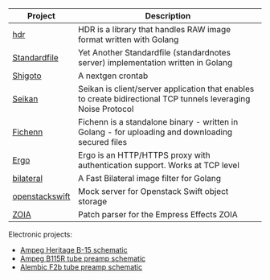| Project                                                         | Description                                                                                                    |
|-----------------------------------------------------------------|----------------------------------------------------------------------------------------------------------------|
| [hdr](https://github.com/mdouchement/hdr)                       | HDR is a library that handles RAW image format written with Golang                                             |
| [Standardfile](https://github.com/mdouchement/standardfile)     | Yet Another Standardfile (standardnotes server) implementation written in Golang                               |
| [Shigoto](https://github.com/mdouchement/shigoto)               | A nextgen crontab                                                                                              |
| [Seikan](https://github.com/mdouchement/seikan)                 | Seikan is client/server application that enables to create bidirectional TCP tunnels leveraging Noise Protocol |
| [Fichenn](https://github.com/mdouchement/fichenn)               | Fichenn is a standalone binary - written in Golang - for uploading and downloading secured files               |
| [Ergo](https://github.com/mdouchement/ergo)                     | Ergo is an HTTP/HTTPS proxy with authentication support. Works at TCP level                                    |
| [bilateral](https://github.com/mdouchement/bilateral)           | A Fast Bilateral image filter for Golang                                                                       |
| [openstackswift](https://github.com/mdouchement/openstackswift) | Mock server for Openstack Swift object storage                                                                 |
| [ZOIA](https://github.com/mdouchement/zoia)                     | Patch parser for the Empress Effects ZOIA                                                                      |

Electronic projects:
- [Ampeg Heritage B-15 schematic](https://github.com/mdouchement/Ampeg-Heritage-B-15)
- [Ampeg B115R tube preamp schematic](https://github.com/mdouchement/Ampeg-B115R)
- [Alembic F2b tube preamp schematic](https://github.com/mdouchement/Alembic-F2b)
